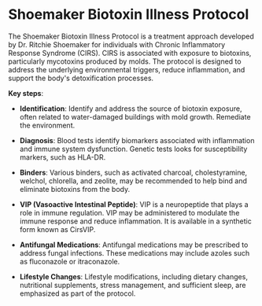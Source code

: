 [//]: # (source: ?)
[//]: # (tags: treatments protocols toxins)

# Shoemaker Biotoxin Illness Protocol

The Shoemaker Biotoxin Illness Protocol is a treatment approach developed by Dr. Ritchie Shoemaker for individuals with Chronic Inflammatory Response Syndrome (CIRS). CIRS is associated with exposure to biotoxins, particularly mycotoxins produced by molds. The protocol is designed to address the underlying environmental triggers, reduce inflammation, and support the body's detoxification processes.

**Key steps**:

* **Identification**: Identify and address the source of biotoxin exposure, often related to water-damaged buildings with mold growth. Remediate the environment.

* **Diagnosis**: Blood tests identify biomarkers associated with inflammation and immune system dysfunction. Genetic tests looks for susceptibility markers, such as HLA-DR.

* **Binders**: Various binders, such as activated charcoal, cholestyramine, welchol, chlorella, and zeolite, may be recommended to help bind and eliminate biotoxins from the body.

* **VIP (Vasoactive Intestinal Peptide)**: VIP is a neuropeptide that plays a role in immune regulation. VIP may be administered to modulate the immune response and reduce inflammation. It is available in a synthetic form known as CirsVIP.

* **Antifungal Medications**: Antifungal medications may be prescribed to address fungal infections. These medications may include azoles such as fluconazole or itraconazole.

* **Lifestyle Changes**: Lifestyle modifications, including dietary changes, nutritional supplements, stress management, and sufficient sleep, are emphasized as part of the protocol.
